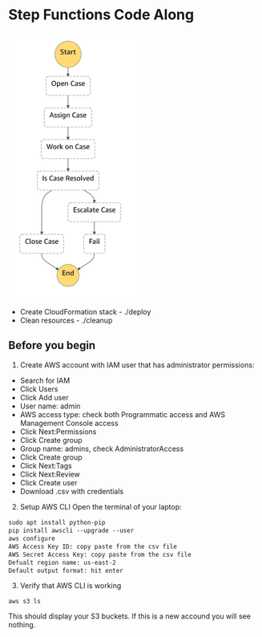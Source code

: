 # Step Functions Code Along

![diagram](state-machine.png)
* Create CloudFormation stack - ./deploy
* Clean resources - ./cleanup

## Before you begin
1) Create AWS account with IAM user that has administrator permissions:
* Search for IAM
* Click Users
* Click Add user
* User name: admin
* AWS access type: check both Programmatic access and AWS Management Console access
* Click Next:Permissions
* Click Create group
* Group name: admins, check AdministratorAccess
* Click Create group
* Click Next:Tags
* Click Next:Review
* Click Create user 
* Download .csv with credentials


2) Setup AWS CLI
Open the terminal of your laptop:
```
sudo apt install python-pip
pip install awscli --upgrade --user
aws configure
AWS Access Key ID: copy paste from the csv file
AWS Secret Access Key: copy paste from the csv file
Defualt region name: us-east-2
Default output format: hit enter
```

3) Verify that AWS CLI is working
```
aws s3 ls
```
This should display your S3 buckets. If this is a new accound you will see nothing.
